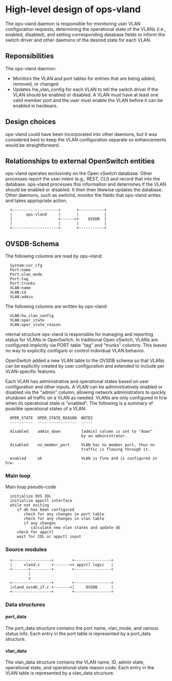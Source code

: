 # High-level design of ops-vland
The ops-vland daemon is responsible for monitoring user VLAN configuration requests, determining the operational state of the VLANs (i.e., enabled, disabled), and setting corresponding database fields to inform the switch driver and other daemons of the desired state for each VLAN.

## Reponsibilities
The ops-vland daemon:
* Monitors the VLAN and port tables for entries that are being added, removed, or changed
* Updates hw_vlan_config for each VLAN to tell the switch driver if the VLAN should be enabled or disabled. A VLAN must have at least one valid member port and the user must enable the VLAN before it can be enabled in hardware.

##  Design choices
ops-vland could have been incorporated into other daemons, but it was considered best to keep the VLAN configuration separate so enhancements would be straightforward.

## Relationships to external OpenSwitch entities
ops-vland operates exclusively on the Open vSwitch database. Other processes report the user intent (e.g., REST, CLI) and record that into the database. ops-vland processes this information and determines if the VLAN should be enabled or disabled. It then then likewise updates the database. Other daemons, such as switchd, monitor the fields that ops-vland writes and takes appropriate action.
```ditaa
  +--------------------+       +-----------+
  |      ops-vland     |       |           |
  |                    +------>+    OVSDB  |
  |                    |       |           |
  +--------------------+       +-----------+
```

## OVSDB-Schema
The following columns are read by ops-vland:
```
  System:cur_cfg
  Port:name
  Port:vlan_mode
  Port:tag
  Port:trunks
  VLAN:name
  VLAN:id
  VLAN:admin
```

The following columns are written by ops-vland:
```
  VLAN:hw_vlan_config
  VLAN:oper_state
  VLAN:oper_state_reason
```

nternal structure
ops-vland is responsible for managing and reporting status for VLANs in OpenSwitch. In traditional Open vSwitch, VLANs are configured implicitly via PORT table "tag" and "trunks" columns.  This leaves no way to explicitly configure or control individual VLAN behavior.

OpenSwitch added a new VLAN table to the OVSDB schema so that VLANs can be explicitly created by user configuration and extended to include per VLAN-specific features.

Each VLAN has administrative and operational states based on user configuration and other inputs. A VLAN can be administratively enabled or disabled via the "admin" column, allowing network administrators to quickly shutdown all traffic on a VLAN as needed. VLANs are only configured in h/w when its operational state is "enabled". The following is a summary of possible operational states of a VLAN:

```
  OPER_STATE  OPER_STATE_REASON  NOTES
  ----------  -----------------  -----

  disabled    admin_down         [admin] column is set to "down"
                                 by an administrator.

  disabled    no_member_port     VLAN has no member port, thus no
                                 traffic is flowing through it.

  enabled     ok                 VLAN is fine and is configured in h/w.
```

### Main loop
Main loop pseudo-code
```
  initialize OVS IDL
  initialize appctl interface
  while not exiting
     if db has been configured
        check for any changes in port table
        check for any changes in vlan table
        if any changes
           calculate new vlan states and update db
     check for appctl
     wait for IDL or appctl input
```

### Source modules
```ditaa
  +-----------------+        +----------------+
  |     vland.c     +------->+ appctl logic   |
  +-------+---------+        +----------------+
          |
          v
  +-----------------+        +----------------+
  |vland_ovsdb_if.c +------->|     OVSDB      |
  +-----------------+        +----------------+
```

### Data structures
#### port\_data
The port\_data structure contains the port name, vlan\_mode, and various status info. Each entry in the port table is represented by a port_data structure.

#### vlan\_data
The vlan\_data structure contains the VLAN name, ID, admin state, operational state, and operational state reason code. Each entry in the VLAN table is represented by a vlan\_data structure.
